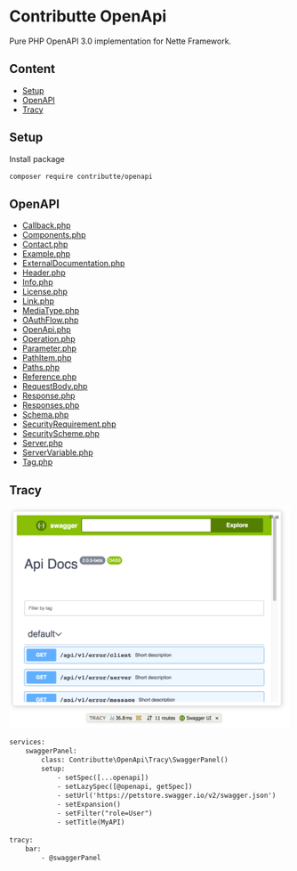 # Contributte OpenApi

Pure PHP OpenAPI 3.0 implementation for Nette Framework.

## Content

- [Setup](#setup)
- [OpenAPI](#tracy)
- [Tracy](#tracy)

## Setup

Install package

```bash
composer require contributte/openapi
```

## OpenAPI

- [Callback.php](../src/Schema/Callback.php)
- [Components.php](../src/Schema/Components.php)
- [Contact.php](../src/Schema/Contact.php)
- [Example.php](../src/Schema/Example.php)
- [ExternalDocumentation.php](../src/Schema/ExternalDocumentation.php)
- [Header.php](../src/Schema/Header.php)
- [Info.php](../src/Schema/Info.php)
- [License.php](../src/Schema/License.php)
- [Link.php](../src/Schema/Link.php)
- [MediaType.php](../src/Schema/MediaType.php)
- [OAuthFlow.php](../src/Schema/OAuthFlow.php)
- [OpenApi.php](../src/Schema/OpenApi.php)
- [Operation.php](../src/Schema/Operation.php)
- [Parameter.php](../src/Schema/Parameter.php)
- [PathItem.php](../src/Schema/PathItem.php)
- [Paths.php](../src/Schema/Paths.php)
- [Reference.php](../src/Schema/Reference.php)
- [RequestBody.php](../src/Schema/RequestBody.php)
- [Response.php](../src/Schema/Response.php)
- [Responses.php](../src/Schema/Responses.php)
- [Schema.php](../src/Schema/Schema.php)
- [SecurityRequirement.php](../src/Schema/SecurityRequirement.php)
- [SecurityScheme.php](../src/Schema/SecurityScheme.php)
- [Server.php](../src/Schema/Server.php)
- [ServerVariable.php](../src/Schema/ServerVariable.php)
- [Tag.php](../src/Schema/Tag.php)

## Tracy

![](misc/tracy-panel.png)

```neon
services:
    swaggerPanel:
        class: Contributte\OpenApi\Tracy\SwaggerPanel()
        setup:
            - setSpec([...openapi])
            - setLazySpec([@openapi, getSpec])
            - setUrl('https://petstore.swagger.io/v2/swagger.json')
            - setExpansion()
            - setFilter("role=User")
            - setTitle(MyAPI)

tracy:
	bar:
		- @swaggerPanel
```
